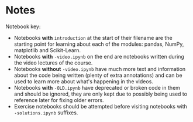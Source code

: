 # Notes

Notebook key:
* Notebooks **with** `introduction` at the start of their filename are the starting point for learning about each of the modules: pandas, NumPy, matplotlib and Scikit-Learn.
* Notebooks **with** `-video.ipynb` on the end are notebooks written during the video lectures of the course.
* Notebooks **without** `-video.ipynb` have much more text and information about the code being written (plenty of extra annotations) and can be used to learn more about what's happening in the videos.
* Notebooks **with** `-OLD.ipynb` have deprecated or broken code in them and should be ignored, they are only kept due to possibly being used to reference later for fixing older errors.
* Exercise notebooks should be attempted before visiting notebooks with `-solutions.ipynb` suffixes.
